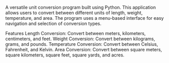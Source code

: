 A versatile unit conversion program built using Python. This application allows users to convert between different units of length, weight, temperature, and area. The program uses a menu-based interface for easy navigation and selection of conversion types.

Features
Length Conversion: Convert between meters, kilometers, centimeters, and feet.
Weight Conversion: Convert between kilograms, grams, and pounds.
Temperature Conversion: Convert between Celsius, Fahrenheit, and Kelvin.
Area Conversion: Convert between square meters, square kilometers, square feet, square yards, and acres.
